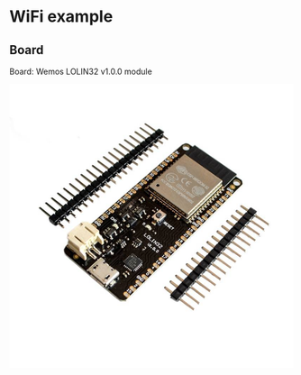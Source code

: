 # WiFi example

## Board

Board: Wemos LOLIN32 v1.0.0 module

![alt text](../pics/wemos-lolin32-v1.0.0.jpg)
